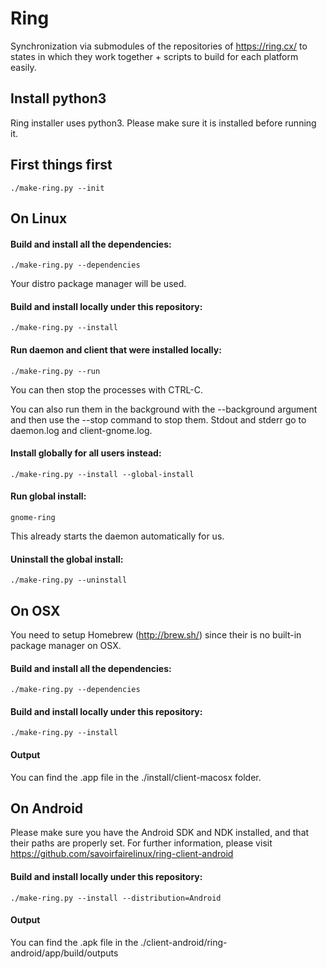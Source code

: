 # Ring

Synchronization via submodules of the repositories of <https://ring.cx/> to states in which they work together + scripts to build for each platform easily.

## Install python3

Ring installer uses python3. Please make sure it is installed before running it.

## First things first

    ./make-ring.py --init

## On Linux

#### Build and install all the dependencies:

    ./make-ring.py --dependencies

Your distro package manager will be used.

#### Build and install locally under this repository:

    ./make-ring.py --install

#### Run daemon and client that were installed locally:

	./make-ring.py --run
You can then stop the processes with CTRL-C.

You can also run them in the background with the --background argument and then use the --stop command to stop them. Stdout and stderr go to daemon.log and client-gnome.log.

#### Install globally for all users instead:

    ./make-ring.py --install --global-install

#### Run global install:

    gnome-ring

This already starts the daemon automatically for us.

#### Uninstall the global install:

    ./make-ring.py --uninstall

## On OSX

You need to setup Homebrew (<http://brew.sh/>) since their is no built-in package manager on OSX.

#### Build and install all the dependencies:

    ./make-ring.py --dependencies


#### Build and install locally under this repository:

    ./make-ring.py --install

#### Output

You can find the .app file in the ./install/client-macosx folder.

## On Android

Please make sure you have the Android SDK and NDK installed, and that their paths are properly set. For further information, please visit <https://github.com/savoirfairelinux/ring-client-android>

#### Build and install locally under this repository:

    ./make-ring.py --install --distribution=Android

#### Output

You can find the .apk file in the ./client-android/ring-android/app/build/outputs
